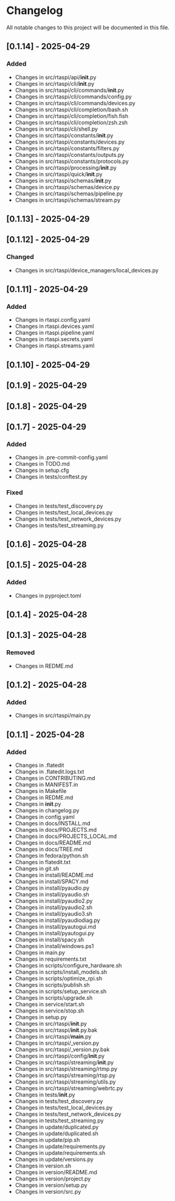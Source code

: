 # Changelog

All notable changes to this project will be documented in this file.

## [0.1.14] - 2025-04-29

### Added
- Changes in src/rtaspi/api/__init__.py
- Changes in src/rtaspi/cli/__init__.py
- Changes in src/rtaspi/cli/commands/__init__.py
- Changes in src/rtaspi/cli/commands/config.py
- Changes in src/rtaspi/cli/commands/devices.py
- Changes in src/rtaspi/cli/completion/bash.sh
- Changes in src/rtaspi/cli/completion/fish.fish
- Changes in src/rtaspi/cli/completion/zsh.zsh
- Changes in src/rtaspi/cli/shell.py
- Changes in src/rtaspi/constants/__init__.py
- Changes in src/rtaspi/constants/devices.py
- Changes in src/rtaspi/constants/filters.py
- Changes in src/rtaspi/constants/outputs.py
- Changes in src/rtaspi/constants/protocols.py
- Changes in src/rtaspi/processing/__init__.py
- Changes in src/rtaspi/quick/__init__.py
- Changes in src/rtaspi/schemas/__init__.py
- Changes in src/rtaspi/schemas/device.py
- Changes in src/rtaspi/schemas/pipeline.py
- Changes in src/rtaspi/schemas/stream.py

## [0.1.13] - 2025-04-29

## [0.1.12] - 2025-04-29

### Changed
- Changes in src/rtaspi/device_managers/local_devices.py

## [0.1.11] - 2025-04-29

### Added
- Changes in rtaspi.config.yaml
- Changes in rtaspi.devices.yaml
- Changes in rtaspi.pipeline.yaml
- Changes in rtaspi.secrets.yaml
- Changes in rtaspi.streams.yaml

## [0.1.10] - 2025-04-29

## [0.1.9] - 2025-04-29

## [0.1.8] - 2025-04-29

## [0.1.7] - 2025-04-29

### Added
- Changes in .pre-commit-config.yaml
- Changes in TODO.md
- Changes in setup.cfg
- Changes in tests/conftest.py

### Fixed
- Changes in tests/test_discovery.py
- Changes in tests/test_local_devices.py
- Changes in tests/test_network_devices.py
- Changes in tests/test_streaming.py

## [0.1.6] - 2025-04-28

## [0.1.5] - 2025-04-28

### Added
- Changes in pyproject.toml

## [0.1.4] - 2025-04-28

## [0.1.3] - 2025-04-28

### Removed
- Changes in REDME.md

## [0.1.2] - 2025-04-28

### Added
- Changes in src/rtaspi/main.py

## [0.1.1] - 2025-04-28

### Added
- Changes in .flatedit
- Changes in .flatedit.logs.txt
- Changes in CONTRIBUTING.md
- Changes in MANIFEST.in
- Changes in Makefile
- Changes in REDME.md
- Changes in __init__.py
- Changes in changelog.py
- Changes in config.yaml
- Changes in docs/INSTALL.md
- Changes in docs/PROJECTS.md
- Changes in docs/PROJECTS_LOCAL.md
- Changes in docs/README.md
- Changes in docs/TREE.md
- Changes in fedora/python.sh
- Changes in flatedit.txt
- Changes in git.sh
- Changes in install/README.md
- Changes in install/SPACY.md
- Changes in install/pyaudio.py
- Changes in install/pyaudio.sh
- Changes in install/pyaudio2.py
- Changes in install/pyaudio2.sh
- Changes in install/pyaudio3.sh
- Changes in install/pyaudiodiag.py
- Changes in install/pyautogui.md
- Changes in install/pyautogui.py
- Changes in install/spacy.sh
- Changes in install/windows.ps1
- Changes in main.py
- Changes in requirements.txt
- Changes in scripts/configure_hardware.sh
- Changes in scripts/install_models.sh
- Changes in scripts/optimize_rpi.sh
- Changes in scripts/publish.sh
- Changes in scripts/setup_service.sh
- Changes in scripts/upgrade.sh
- Changes in service/start.sh
- Changes in service/stop.sh
- Changes in setup.py
- Changes in src/rtaspi/__init__.py
- Changes in src/rtaspi/__init__.py.bak
- Changes in src/rtaspi/__main__.py
- Changes in src/rtaspi/_version.py
- Changes in src/rtaspi/_version.py.bak
- Changes in src/rtaspi/config/__init__.py
- Changes in src/rtaspi/streaming/__init__.py
- Changes in src/rtaspi/streaming/rtmp.py
- Changes in src/rtaspi/streaming/rtsp.py
- Changes in src/rtaspi/streaming/utils.py
- Changes in src/rtaspi/streaming/webrtc.py
- Changes in tests/__init__.py
- Changes in tests/test_discovery.py
- Changes in tests/test_local_devices.py
- Changes in tests/test_network_devices.py
- Changes in tests/test_streaming.py
- Changes in update/duplicated.py
- Changes in update/duplicated.sh
- Changes in update/pip.sh
- Changes in update/requirements.py
- Changes in update/requirements.sh
- Changes in update/versions.py
- Changes in version.sh
- Changes in version/README.md
- Changes in version/project.py
- Changes in version/setup.py
- Changes in version/src.py

